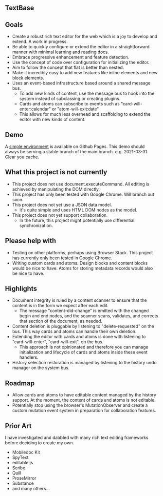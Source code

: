 
## TextBase

## Goals

- Create a robust rich text editor for the web which is a joy to develop and extend. A work in progress.
- Be able to quickly configure or extend the editor in a straightforward manner with minimal learning and reading docs.
- Embrace progressive enhancement and feature detection.
- Use the concept of code over configuration for initializing the editor.
- Aim to follow the concept that flat is better than nested.
- Make it incredibly easy to add new features like inline elements and new block elements.
- Uses an event-based infrastructure based around a shared message bus.
	- To add new kinds of content, use the message bus to hook into the system instead of subclassing or creating plugins.
	- Cards and atoms can subscribe to events such as "card-will-enter:calendar" or "atom-will-exit:date"
	- This allows for much less overhead and scaffolding to extend the editor with new kinds of content.

## Demo

A [simple environment](https://simplygreatwork.github.io/textbase/) is available on Github Pages. This demo should always be serving a stable branch of the main branch. e.g. 2021-03-31. Clear you cache.

## What this project is not currently

- This project does not use document.executeCommand. All editing is achieved by manipulating the DOM directly.
- This project has only been tested with Google Chrome. Will branch out soon.
- This project does not yet use a JSON data model.
	- It's quite simple and uses HTML DOM nodes as the model.
- This project does not yet support collaboration.
	- In the future, this project might potentially use differential synchronization.

## Please help with

- Testing on other platforms, perhaps using Browser Stack. This project has currently only been tested in Google Chrome.
- Writing custom cards and atoms. Design blocks and content blocks would be nice to have. Atoms for storing metadata records would also be nice to have.

## Highlights

- Document integrity is ruled by a content scanner to ensure that the content is in the form we expect after each edit.
	- The message "content-did-change" is emitted with the changed begin and end nodes, and the scanner scans, validates, and corrects that section of the document, as needed.
- Content deletion is pluggable by listening to "delete-requested" on the bus. This way cards and atoms can handle their own deletion.
- Extending the editor with cards and atoms is done with listening to "card-will-enter", "card-will-exit", on the bus.
	- This approach is not opinionated and therefore you can manage initialization and lifecycle of cards and atoms inside these event handlers.
- History selection restoration is managed by listening to the history undo manager on the system bus.

## Roadmap

- Allow cards and atoms to have editable content managed by the history support. At the moment, the content of cards and atoms is not editable.
- Potentially stop using the browser's MutationObserver and create a custom mutation event system in preparation for collaboration features.

## Prior Art

I have investigated and dabbled with many rich text editing frameworks before deciding to create my own.

- Mobiledoc Kit
- SpyText
- editable.js
- Scribe
- Quill
- ProseMirror
- Substance
- and many others...